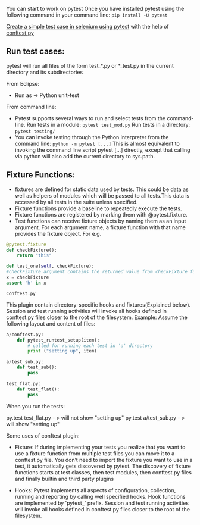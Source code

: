 You can start to work on pytest Once you have installed pytest using the following command in your command line:
`pip install -U pytest`

[Create a simple test case in selenium using pytest](https://github.com/Timsi02/Selenium-with-python/blob/master/Simple%20pytest%20script/test_pycheck.py) with the help of [conftest.py](https://github.com/Timsi02/Selenium-with-python/blob/master/Simple%20pytest%20script/conftest.py)


## Run test cases:

pytest will run all files of the form test_*.py or *_test.py in the current directory and its subdirectories

From Eclipse:
 - Run as -> Python unit-test

From command line:
 - Pytest supports several ways to run and select tests from the command-line.
 Run tests in a module:  `pytest test_mod.py`
Run tests in a directory: `pytest testing/`
 - You can invoke testing through the Python interpreter from the command line:
        `python -m pytest [...]`
    This is almost equivalent to invoking the command line script pytest [...] directly, except that calling via python will also add the current directory to sys.path.
 
## Fixture Functions:

 - fixtures are defined for static data used by tests. This could be data as well as helpers of modules which will be passed to all tests.This data is accessed by all tests in the suite unless specified. 
 - Fixture functions provide a baseline to repeatedly execute the tests.
 - Fixture functions are registered by marking them with @pytest.fixture.
 - Test functions can receive fixture objects by naming them as an input argument. For each argument name, a fixture function with that name provides the fixture object. For e.g.

```python
@pytest.fixture
def checkFixture():
    return "this"

def test_one(self, checkFixture):
#checkFixture argument contains the returned value from checkFixture function, i.e. 'this'
x = checkFixture   
assert 'h' in x   
 ```   



`Conftest.py`

This plugin contain directory-specific hooks and fixtures(Explained below). 
Session and test running activities will invoke all hooks defined in conftest.py files closer to the root of the filesystem.
Example: Assume the following layout and content of files:
```python
a/conftest.py:
    def pytest_runtest_setup(item):
        # called for running each test in 'a' directory
        print ("setting up", item)

a/test_sub.py:
    def test_sub():
        pass

test_flat.py:
    def test_flat():
        pass
```        
When you run the tests:

py.test test_flat.py - >  will not show "setting up"
py.test a/test_sub.py - >  will show "setting up"
        

Some uses of conftest plugin:
- Fixture: If during implementing your tests you realize that you want to use a fixture function from multiple test files you can move it to a conftest.py file. You don’t need to import the fixture you want to use in a test, it automatically gets discovered by pytest. The discovery of fixture functions starts at test classes, then test modules, then conftest.py files and finally builtin and third party plugins

- Hooks: Pytest implements all aspects of configuration, collection, running and reporting by calling well specified hooks. Hook functions are implemented by 'pytest_' prefix. Session and test running activities will invoke all hooks defined in conftest.py files closer to the root of the filesystem.
